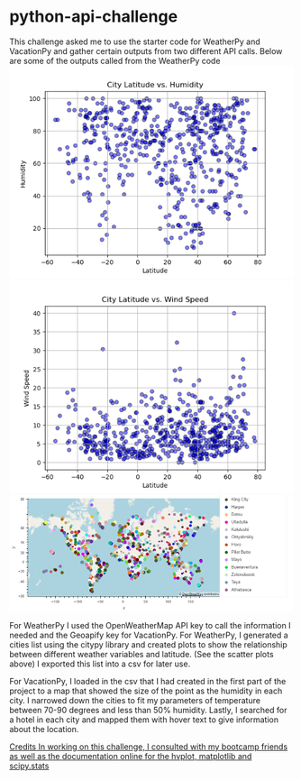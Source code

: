 # python-api-challenge
This challenge asked me to use the starter code for WeatherPy and VacationPy and gather certain outputs from two different API calls. Below are some of the outputs called from the WeatherPy code
![Figure 2](WeatherPy_VacationPy/output_data/Fig2.png)
![Figure 4](WeatherPy_VacationPy/output_data/Fig4.png)
![Figure 5](WeatherPy_VacationPy/output_data/Fig5.png)

For WeatherPy I used the OpenWeatherMap API key to call the information I needed and the Geoapify key for VacationPy. For WeatherPy, I generated a cities list using the citypy library and created plots to show the relationship between different weather variables and latitude. (See the scatter plots above) I exported this list into a csv for later use.

For VacationPy, I loaded in the csv that I had created in the first part of the project to a map that showed the size of the point as the humidity in each city. I narrowed down the cities to fit my parameters of temperature between 70-90 degrees and less than 50% humidity. Lastly, I searched for a hotel in each city and mapped them with hover text to give information about the location.

<ins>Credits<ins>
In working on this challenge, I consulted with my bootcamp friends as well as the documentation online for the hvplot, matplotlib and scipy.stats
